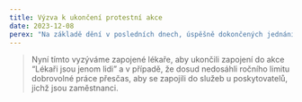 ```yaml
---
title: Výzva k ukončení protestní akce
date: 2023-12-08
perex: "Na základě dění v posledních dnech, úspěšně dokončených jednáních a podpisu společné dohody, přinášíme následující vyjádření a doporučení pro všechny lékaře zapojené do akce Lékaři jsou jenom lidi."
---
```

> Nyní tímto vyzýváme zapojené lékaře, aby ukončili zapojení do akce “Lékaři jsou jenom lidi” a v případě, že dosud
nedosáhli ročního limitu dobrovolné práce přesčas, aby se zapojili do služeb u poskytovatelů, jichž jsou zaměstnanci.
